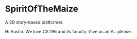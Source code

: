 # SpiritOfTheMaize
A 2D story-based platformer.

Hi Austin. We love CS 196 and its faculty. Give us an A+ please.
